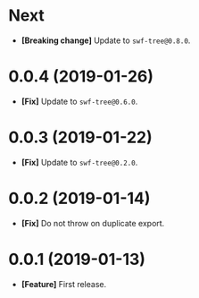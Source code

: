 # Next

- **[Breaking change]** Update to `swf-tree@0.8.0`.

# 0.0.4 (2019-01-26)

- **[Fix]** Update to `swf-tree@0.6.0`.

# 0.0.3 (2019-01-22)

- **[Fix]** Update to `swf-tree@0.2.0`.

# 0.0.2 (2019-01-14)

- **[Fix]** Do not throw on duplicate export.

# 0.0.1 (2019-01-13)

- **[Feature]** First release.
